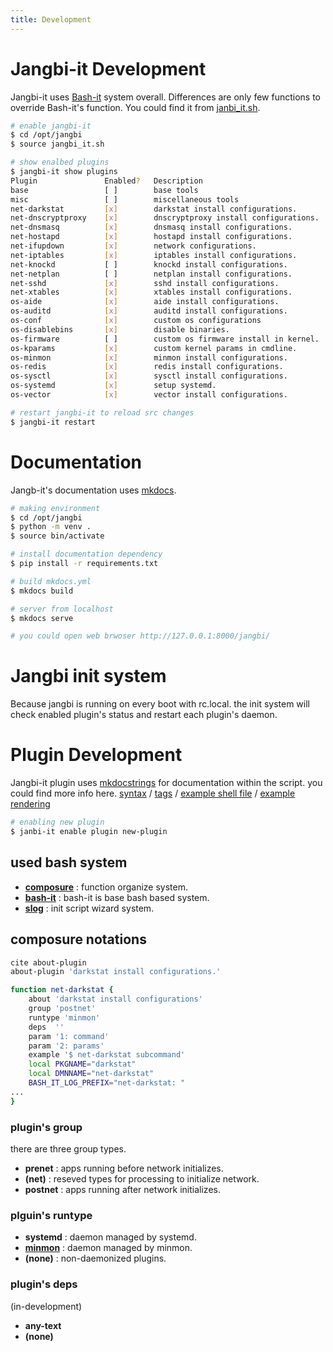 ```yaml
---
title: Development
---
```


# Jangbi-it Development

Jangbi-it uses [Bash-it](https://bash-it.readthedocs.io/en/latest/development/) system overall. Differences are only few functions to override Bash-it's function.
You could find it from [janbi_it.sh](https://github.com/dure-one/jangbi/blob/main/jangbi_it.sh).

```bash
# enable jangbi-it
$ cd /opt/jangbi
$ source jangbi_it.sh

# show enalbed plugins
$ jangbi-it show plugins
Plugin               Enabled?   Description
base                 [ ]        base tools
misc                 [ ]        miscellaneous tools
net-darkstat         [x]        darkstat install configurations.
net-dnscryptproxy    [x]        dnscryptproxy install configurations.
net-dnsmasq          [x]        dnsmasq install configurations.
net-hostapd          [x]        hostapd install configurations.
net-ifupdown         [x]        network configurations.
net-iptables         [x]        iptables install configurations.
net-knockd           [ ]        knockd install configurations.
net-netplan          [ ]        netplan install configurations.
net-sshd             [x]        sshd install configurations.
net-xtables          [x]        xtables install configurations.
os-aide              [x]        aide install configurations.
os-auditd            [x]        auditd install configurations.
os-conf              [x]        custom os configurations
os-disablebins       [x]        disable binaries.
os-firmware          [ ]        custom os firmware install in kernel.
os-kparams           [x]        custom kernel params in cmdline.
os-minmon            [x]        minmon install configurations.
os-redis             [x]        redis install configurations.
os-sysctl            [x]        sysctl install configurations.
os-systemd           [x]        setup systemd.
os-vector            [x]        vector install configurations.

# restart jangbi-it to reload src changes
$ jangbi-it restart
```

# Documentation

Jangb-it's documentation uses [mkdocs](https://www.mkdocs.org/).

```bash
# making environment
$ cd /opt/jangbi
$ python -m venv .
$ source bin/activate

# install documentation dependency
$ pip install -r requirements.txt

# build mkdocs.yml
$ mkdocs build

# server from localhost
$ mkdocs serve

# you could open web brwoser http://127.0.0.1:8000/jangbi/
```

# Jangbi init system

Because jangbi is running on every boot with rc.local. the init system will check enabled plugin's status and restart each plugin's daemon. 

# Plugin Development

Jangbi-it plugin uses [mkdocstrings](https://mkdocstrings.github.io/) for documentation within the script. you could find more info here. [syntax](https://pawamoy.github.io/shellman/usage/syntax/) / [tags](https://pawamoy.github.io/shellman/usage/tags/) / [example shell file](https://github.com/mkdocstrings/shell/blob/a01628c66558057650b6d42ca73897fa21bdf0eb/docs/examples/drag) / [example rendering](https://mkdocstrings.github.io/shell/?h=author#drag)

```bash
# enabling new plugin
$ janbi-it enable plugin new-plugin

```

## used bash system

* **[composure](https://github.com/erichs/composure?tab=readme-ov-file)** : function organize system.
* **[bash-it](https://bash-it.readthedocs.io/en/latest/)** : bash-it is base bash based system.
* **[slog](https://github.com/swelljoe/slog)** : init script wizard system.

## composure notations

```bash
cite about-plugin
about-plugin 'darkstat install configurations.'

function net-darkstat {
    about 'darkstat install configurations'
    group 'postnet'
    runtype 'minmon'
    deps  ''
    param '1: command'
    param '2: params'
    example '$ net-darkstat subcommand'
    local PKGNAME="darkstat"
    local DMNNAME="net-darkstat"
    BASH_IT_LOG_PREFIX="net-darkstat: "
...
}
```

### plugin's group

there are three group types.

* **prenet** : apps running before network initializes.
* **(net)** : reseved types for processing to initialize network.
* **postnet** : apps running after network initializes.

### plguin's runtype

* **systemd** : daemon managed by systemd.
* **[minmon](https://github.com/flo-at/minmon)** : daemon managed by minmon.
* **(none)** : non-daemonized plugins.

### plugin's deps
(in-development)

* **any-text**
* **(none)**
